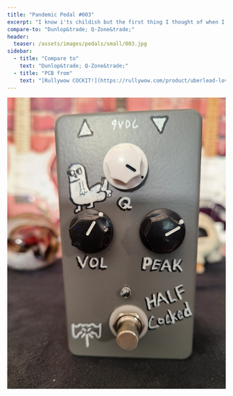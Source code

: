 ```yaml
---
title: "Pandemic Pedal #003"
excerpt: "I know i'ts childish but the first thing I thought of when I saw the name of this PCB was Dickbutt. So he gets to be on the pedal. To keep the matte finish this is one of the few pedals that do not have an epoxy finish."
compare-to: "Dunlop&trade; Q-Zone&trade;"
header:
  teaser: /assets/images/pedals/small/003.jpg
sidebar:
  - title: "Compare to"
    text: "Dunlop&trade; Q-Zone&trade;"
  - title: "PCB from"
    text: "[Rullywow COCKIT!](https://rullywow.com/product/uberlead-lovepedal-superlead-distortion-od-copy/)"
---
```


![header](/assets/images/pedals/003.jpg)
